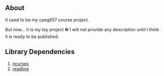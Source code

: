 ## About
It used to be my cpeg657 course project.

But now... it is my toy project :soccer:
I will not provide any description until I think it is ready to be published.

## Library Dependencies

1. [ncurses](http://ftp.gnu.org/pub/gnu/ncurses)
2. [readline](http://ftp.gnu.org/gnu/readline) 
